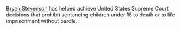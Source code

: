 [Bryan Stevenson][1] has helped achieve United States Supreme Court decisions that prohibit sentencing children under 18 to death or to life imprisonment without parole.

[1]: https://en.wikipedia.org/wiki/Bryan_Stevenson